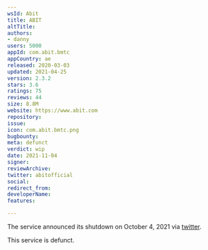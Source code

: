 ```yaml
---
wsId: Abit
title: ABIT
altTitle: 
authors:
- danny
users: 5000
appId: com.abit.bmtc
appCountry: ae
released: 2020-03-03
updated: 2021-04-25
version: 2.3.2
stars: 3.6
ratings: 75
reviews: 44
size: 8.8M
website: https://www.abit.com
repository: 
issue: 
icon: com.abit.bmtc.png
bugbounty: 
meta: defunct
verdict: wip
date: 2021-11-04
signer: 
reviewArchive: 
twitter: abitofficial
social: 
redirect_from: 
developerName: 
features: 

---
```


The service announced its shutdown on October 4, 2021 via [twitter](https://twitter.com/abitofficial/status/1445005276071952384). 

This service is defunct. 
